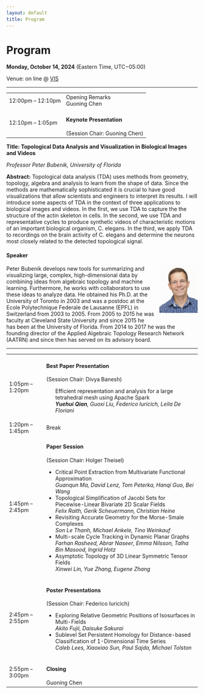 ```yaml
---
layout: default
title: Program
---
```


# Program

**Monday, October 14, 2024**
(Eastern Time, UTC−05:00)

Venue: on line @ [VIS](https://ieeevis.org/year/2024/welcome)


---

<table class="program">
  <tr>
    <td>12:00pm &ndash; 12:10pm</td>
    <td>
      Opening Remarks<br/>
      Guoning Chen
    </td>
  </tr>
  <tr>
    <td>12:10pm &ndash; 1:05pm</td>
    <td>
      <h4>Keynote Presentation
      </h4>
      (Session Chair: Guoning Chen)
    </td>
  </tr>
</table>

**Title: Topological Data Analysis and Visualization in Biological Images and Videos**

_Professor Peter Bubenik, University of Florida_

<b>Abstract:</b> Topological data analysis (TDA) uses methods from geometry, topology, algebra and analysis to learn from the shape of data. Since the methods are mathematically sophisticated it is crucial to have good visualizations that allow scientists and engineers to interpret its results. I will introduce some aspects of TDA in the context of three applications to biological images and videos. In the first, we use TDA to capture the the structure of the actin skeleton in cells. In the second, we use TDA and representative cycles to produce synthetic videos of characteristic motions of an important biological organism, C. elegans. In the third, we apply TDA to recordings on the brain activity of C. elegans and determine the neurons most closely related to the detected topological signal.


#### Speaker

<img style="padding: 0; margin: 0 0 1em 1em; float: right; width: 20%" src="assets/Peter.jpg" />
Peter Bubenik develops new tools for summarizing and visualizing large, complex, high-dimensional data by combining ideas from algebraic topology and machine learning. Furthermore, he works with collaborators to use these ideas to analyze data. He obtained his Ph.D. at the University of Toronto in 2003 and was a postdoc at the Ecole Polytechnique Federale de Lausanne (EPFL) in Switzerland from 2003 to 2005. From 2005 to 2015 he was faculty at Cleveland State University and since 2015 he has been at the University of Florida. From 2014 to 2017 he was the founding director of the Applied Algebraic Topology Research Network (AATRN) and since then has served on its advisory board.

---

<table class="program">
  <tr>
    <td>1:05pm &ndash; 1:20pm</td>
    <td>
      <h4>Best Paper Presentation</h4>
      (Session Chair: Divya Banesh)
      <ul>
           Efficient representation and analysis for a large tetrahedral mesh using Apache Spark
           <br><i><b>Yuehui Qian</b>, Guoxi Liu, Federico Iuricich, Leila De Floriani</i>
           <br/>
      </ul>
    </td>
  </tr>

  <tr>
    <td>1:20pm &ndash; 1:45pm</td>
    <td>Break</td>
  </tr>

  <tr>
    <td>1:45pm &ndash; 2:45pm</td>
    <td>
      <h4>Paper Session</h4>
      (Session Chair: Holger Theisel)
      <ul>
        <li>
           Critical Point Extraction from Multivariate Functional Approximation
           <br><i>Guanqun Ma, David Lenz, Tom Peterka, Hanqi Guo, Bei Wang</i>
           <br/>
        </li>
        <li>
           Topological Simplification of Jacobi Sets for Piecewise-Linear Bivariate 2D Scalar Fields
           <br><i>Felix Raith, Gerik Scheuermann, Christian Heine</i>
           <br/>
        </li>
        <li>
           Revisiting Accurate Geometry for the Morse-Smale Complexes
           <br><i>Son Le Thanh, Michael Ankele, Tino Weinkauf</i>
           <br/>
        </li>
        <li>
           Multi-scale Cycle Tracking in Dynamic Planar Graphs
           <br><i>Farhan Rasheed, Abrar Naseer, Emma Nilsson, Talha Bin Masood, Ingrid Hotz</i>
           <br/>
        </li>
        <li>
           Asymptotic Topology of 3D Linear Symmetric Tensor Fields
           <br><i>Xinwei Lin, Yue Zhang, Eugene Zhang</i>
           <br/>
        </li>
      </ul>
    </td>
  </tr>  

  <tr>
    <td>2:45pm &ndash; 2:55pm</td>
    <td>
      <h4>Poster Presentations</h4>
      (Session Chair: Federico Iuricich)
      <ul>
        <li>
           Exploring Relative Geometric Positions of Isosurfaces in Multi-Fields
           <br><i>Akito Fujii, Daisuke Sakurai</i>
           <br/>
        </li>
        <li>
           Sublevel Set Persistent Homology for Distance-based Classification of 1-Dimensional Time Series
           <br><i>Caleb Lees, Xiaoxiao Sun, Paul Sajda, Michael Tolston</i> 
           <br/>
        </li>
      </ul>
    </td>
  </tr>  
 <tr>
    <td>2:55pm &ndash; 3:00pm</td>
    <td>
      <h4>Closing</h4>
      Guoning Chen
    </td>
  </tr> 
